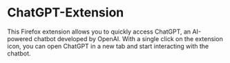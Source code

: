 # ChatGPT-Extension
This Firefox extension allows you to quickly access ChatGPT, an AI-powered chatbot developed by OpenAI. With a single click on the extension icon, you can open ChatGPT in a new tab and start interacting with the chatbot.
